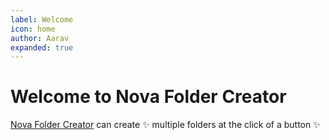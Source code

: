 ```yaml
---
label: Welcome
icon: home
author: Aarav
expanded: true
---
```


# Welcome to Nova Folder Creator
[Nova Folder Creator](http://cipher.hattangadi.com/) can create :sparkles: multiple folders at the click of a  button :sparkles: